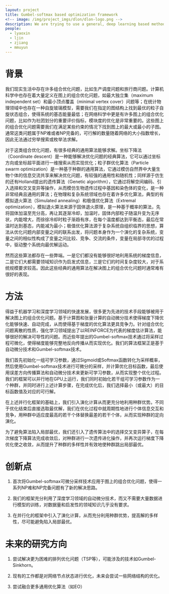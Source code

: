 ```yaml
---
layout: project
title: Gumbel-softmax based optimization framework
<!-- image: /img/project_imgs/dlon/dlon-logo.png -->
description: We are trying to use a general, deep learning based method to reconstruct network structure and dynamics simultaneously.
people:
  - lyaoxin
  - ljin
  - zjiang
  - mmuyun
---
```


# 背景
我们现实生活中存在许多组合优化问题，比如生产调度问题和旅行商问题。计算机科学中也存在着大量定义在图上的组合优化问题，如最大独立集（maximum independent set）和最小顶点覆盖（minimal vertex cover）问题等；在统计物理领域中也存在一种自旋玻璃模型，需要我们在指定的图结构上找到最优的粒子自旋状态组合，使得系统的基态能量最低；在网络科学中更是有许多图上的组合优化问题，比如作为社团划分的重要评价指标，模块度的优化是非常重要的。这些图上的组合优化问题需要我们在满足某些约束的情况下找到图上的最大或最小的子图。通常这类问题属于NP难或者NP完备的，可行解的数量随着网络的大小指数增长，因此无法通过穷举搜索或枚举法求解。


对于这类组合优化问题，有很多经典的通用算法能够求解。坐标下降法（Coordinate descent）是一种能够解决优化问题的经典算法，它可以通过坐标方向或坐标超平面进行一维搜索从而实现优化；粒子群优化算法（Particle swarm optimization）是一种基于种群的通用算法，它通过模仿自然界中大量生物个体的信息交流共享来解决优化问题，有较强的通用性和随机性；同样源于仿生的还有Holland提出的遗传算法（Genetic algorithm），它通过将解空间编码、引入选择和交叉变异等操作，从而模仿生物遗传过程中基因和染色体的变化，是一种非常经典且通用的算法；在物理和复杂系统领域也存在着许多优化算法，典型的有模拟退火算法（Simulated annealing）和极值优化算法（Extremal optimization），模拟退火算法来源于固体退火原理，是一种基于概率的算法，先将固体加温至充分高，再让其逐渐冷却，加温时，固体内部粒子随温升变为无序状，内能增大，而徐徐冷却时粒子渐趋有序，在每个温度都达到平衡态，最后在常温时达到基态，内能减为最小；极值优化算法源于复杂系统自组织临界的思想，算法从优化问题内部变量之间的联系出发，将问题本身作为一个演化的复杂系统，变量之间的相似性构成了变量之问比较、竞争、交流的条件，变量在局部寻优的过程中，驱动整个系统向最优解运动。


然而这些算法都存在一些弊端。一是它们都没有能够很好地利用系统的梯度信息，二是它们大都需要领域知识作为启发式信息，三是它们的时间复杂度较大，对于系统规模要求较高。因此这些经典的通用算法在解决图上的组合优化问题时通常难有很好的表现。

# 方法

得益于机器学习和深度学习领域的快速发展，很多更为先进的技术手段能够被用于解决图上的组合优化问题。基于计算图和张量计算的自动微分技术使得梯度下降优化能够快速、自动完成，从而使得基于梯度的优化算法更具竞争力。针对组合优化问题离散的性质，强化学习领域提出了以REINFORCE为代表的梯度估计算法，能够很好的解决可导性的问题。而近些年提出的Gumbel-softmax技术通过将采样过程可微化，使得梯度能够完整地反向传播从而实现优化。我们的算法框架正是基于自动微分技术和Gumbel-softmax技术。


我们首先初始化一组可学习参数，通过Sigmoid或Softmax函数转化为采样概率，然后使用Gumbel-softmax技术进行可微分的采样，并计算优化目标函数，最后使用误差方向传播算法和自动微分技术来更新可学习参数，从而实现整个优化过程。我们的框架可以并行地在GPU上运行，我们同时初始化若干组可学习参数作为一个种群，并同时进行上述计算步骤，在完成优化后，我们选择最小（或最大）的目标函数值及对应的可行解。


在上述并行化框架的基础上，我们引入演化计算从而更充分地利用种群优势。不同于优化结束后直接选取最优解，我们在优化过程中就周期性地进行个体信息交互和竞争，用种群中适应度最高的若干个体替换最差的若干个体，从而实现种群的定向演化。


为了避免算法陷入局部最优，我们还引入了遗传算法中的选择交叉变异算子，在每次梯度下降算法完成收敛后，对种群进行一次遗传进化操作，并再次运行梯度下降优化使之收敛，从而提升了种群的多样性并有效地使种群跳出局部最优。

# 创新点
1. 首次将Gumbel-softmax可微分采样技术应用于图上的组合优化问题，使得一系列NP难和NP完备问题有了新的解决思路。


2. 我们的框架充分利用了深度学习领域的自动微分技术，而又不需要大量数据进行模型的训练，对数据量和启发性的领域知识几乎没有要求。


3. 在并行化的框架中引入了演化计算，从而充分利用种群优势，提高解的多样性，尽可能避免陷入局部最优。

# 未来的研究方向
1. 尝试解决更为困难的排列优化问题（TSP等），可能涉及的技术如Gumbel-Sinkhorn。


2. 现有的工作都是对网络节点状态进行优化，未来会尝试一些网络结构的优化。


3. 尝试融合更多通用优化算法（如EO）